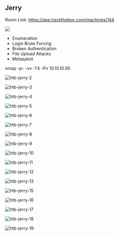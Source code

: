 ## Jerry

Room Link: https://app.hackthebox.com/machines/144

<img src="https://labs.hackthebox.com/storage/avatars/59f03a24178dbb2bdc94968c201e21f8.png">


- Enumeration
- Login Brute Forcing
- Broken Authentication
- File Upload Attacks
- Metasploit

nmap -p- -vv -T4 -Pn 10.10.10.95

![htb-jerry-2](https://github.com/user-attachments/assets/060199be-950f-4c1c-8ef5-30987c98b833)

![htb-jerry-3](https://github.com/user-attachments/assets/5b8036e9-eefa-4e77-ab9b-0ba86cb30fb0)

![htb-jerry-4](https://github.com/user-attachments/assets/8ad1c144-2dca-475c-ae51-e531980d7104)

![htb-jerry-5](https://github.com/user-attachments/assets/8589a8ba-90ec-4be9-b18a-db2e258fbb5a)

![htb-jerry-6](https://github.com/user-attachments/assets/fdec4d5f-f1bd-448e-9c49-b715bbc1a17d)

![htb-jerry-7](https://github.com/user-attachments/assets/34a718ea-4fd0-4e70-bd7d-bb3a06738d05)

![htb-jerry-8](https://github.com/user-attachments/assets/0531c431-e40e-435f-8661-de7e00b41804)

![htb-jerry-9](https://github.com/user-attachments/assets/14a64543-fb3e-45d1-843a-1417ed6311bb)

![htb-jerry-10](https://github.com/user-attachments/assets/b58bc041-b94e-458c-9b27-4c50827a49b9)



![htb-jerry-11](https://github.com/user-attachments/assets/ad69bd59-4254-4b4d-b33f-1d3aa97ff51a)


![htb-jerry-12](https://github.com/user-attachments/assets/8f4feb24-b59a-47a4-bd96-f4b40acb4ea2)

![htb-jerry-13](https://github.com/user-attachments/assets/438a1a86-14e3-471b-bce9-e8c57c533f08)

![htb-jerry-15](https://github.com/user-attachments/assets/ac25243d-8697-4dbf-8ea6-e4518cbb3bc4)


![htb-jerry-16](https://github.com/user-attachments/assets/1755a330-0600-458a-ae50-d3f5fd1180fe)

![htb-jerry-17](https://github.com/user-attachments/assets/8ef28fd1-2e60-4e59-b5e5-6bf0b86dc9f0)

![htb-jerry-18](https://github.com/user-attachments/assets/b0bbabca-1bda-42e5-9b18-480a481279e6)



![htb-jerry-19](https://github.com/user-attachments/assets/0f6146ec-ff88-4f44-b080-53371b86cdf0)
